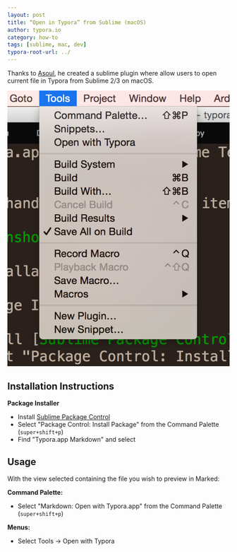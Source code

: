 ```yaml
---
layout: post
title: “Open in Typora” from Sublime (macOS)
author: typora.io
category: how-to
tags: [sublime, mac, dev]
typora-root-url: ../
---
```


Thanks to [Asoul](https://github.com/Asoul), he created a sublime plugin where allow users to open current file in Typora from Sublime 2/3 on macOS.

![Screenshot](https://raw.githubusercontent.com/Asoul/typora-markdown-sublime/master/screenshot.png)

## Installation Instructions

**Package Installer**

* Install [Sublime Package Control](https://packagecontrol.io/)
* Select "Package Control: Install Package" from the Command Palette (`super+shift+p`)
* Find "Typora.app Markdown" and select

## Usage

With the view selected containing the file you wish to preview in Marked:

**Command Palette:**

* Select "Markdown: Open with Typora.app" from the Command Palette (`super+shift+p`)

**Menus:**

* Select Tools → Open with Typora